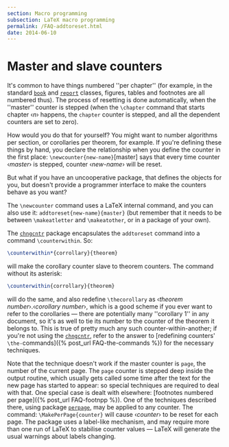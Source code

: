 ```yaml
---
section: Macro programming
subsection: LaTeX macro programming
permalink: /FAQ-addtoreset.html
date: 2014-06-10
---
```


# Master and slave counters

It's common to have things numbered ''per chapter'' (for example, in
the standard [`book`](https://ctan.org/pkg/book) and [`report`](https://ctan.org/pkg/report) classes, figures, tables
and footnotes are all numbered thus).  The process of resetting is
done automatically, when the ''master'' counter is stepped (when the
`\chapter` command that starts chapter &lsaquo;_n_&rsaquo; happens, the
`chapter` counter is stepped, and all the dependent counters are set
to zero).

How would you do that for yourself?  You might want to number
algorithms per section, or corollaries per theorem, for example.  If
you're defining these things by hand, you declare the relationship
when you define the counter in the first place:
`\newcounter{new-name}`[master]
says that every time counter &lsaquo;_master_&rsaquo; is stepped, counter
&lsaquo;_new-name_&rsaquo; will be reset.

But what if you have an uncooperative package, that defines the
objects for you, but doesn't provide a programmer interface to make
the counters behave as you want?

The `\newcounter` command uses a LaTeX internal command, and you
can also use it:
`addtoreset{new-name}{master}`
(but remember that it needs to be between `\makeatletter` and
`\makeatother`, or in a package of your own).

The [`chngcntr`](https://ctan.org/pkg/chngcntr) package encapsulates the `addtoreset`
command into a command `\counterwithin`.  So:
```latex
\counterwithin*{corrollary}{theorem}
```
will make the corollary counter slave to theorem counters.  The
command without its asterisk:
```latex
\counterwithin{corrollary}{theorem}
```
will do the same, and also redefine `\thecorollary` as 
&lsaquo;_theorem number_&rsaquo;.&lsaquo;_corollary number_&rsaquo;, which is a good scheme
if you ever want to refer to the corollaries&nbsp;&mdash; there are potentially
many ''corollary&nbsp;1'' in any document, so it's as well to tie its number
to the counter of the theorem it belongs to.  This is true of pretty
much any such counter-within-another; if you're not using the
[`chngcntr`](https://ctan.org/pkg/chngcntr), refer to the answer to 
[redefining counters' `\the-`commands]({% post_url FAQ-the-commands %}) for
the necessary techniques.

Note that the technique doesn't work if the master counter is `page`,
the number of the current page.  The `page` counter is stepped deep
inside the output routine, which usually gets called some time after
the text for the new page has started to appear: so special
techniques are required to deal with that.  One special case is dealt
with elsewhere: [footnotes numbered per page]({% post_url FAQ-footnpp %}).  One
of the techniques described there, using package [`perpage`](https://ctan.org/pkg/perpage),
may be applied to any counter.  The command:
`\MakePerPage{counter}`
will cause &lsaquo;_counter_&rsaquo; to be reset for each page.  The package uses
a label-like mechanism, and may require more than one run of LaTeX
to stabilise counter values&nbsp;&mdash; LaTeX will generate the usual
warnings about labels changing.

